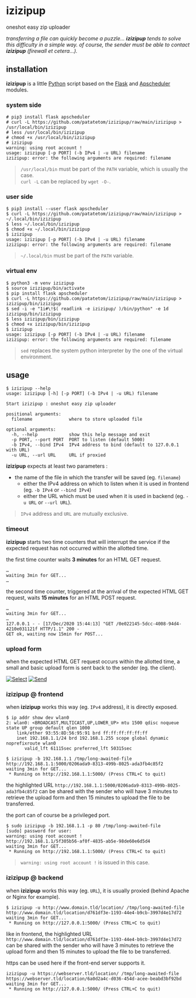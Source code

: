 # izizipup

oneshot easy zip uploader

_transferring a file can quickly become a puzzle... **izizipup** tends to solve this difficulty in a simple way._
_of course, the sender must be able to contact **izizipup** (firewall et cetera...)._



## installation

**izizipup** is a little [Python](https://www.python.org/) script based on the [Flask](https://palletsprojects.com/p/flask/) and [Apscheduler](https://apscheduler.readthedocs.io/) modules.


### system side

```
# pip3 install flask apscheduler
# curl -L https://github.com/patatetom/izizipup/raw/main/izizipup > /usr/local/bin/izizipup
# less /usr/local/bin/izizipup
# chmod +x /usr/local/bin/izizipup
# izizipup
warning: using root account !
usage: izizipup [-p PORT] (-b IPv4 | -u URL) filename
izizipup: error: the following arguments are required: filename
```

> `/usr/local/bin` must be part of the `PATH` variable, which is usually the case.<br/>`curl -L` can be replaced by `wget -O-`.


### user side

```
$ pip3 install --user flask apscheduler
$ curl -L https://github.com/patatetom/izizipup/raw/main/izizipup > ~/.local/bin/izizipup
$ less ~/.local/bin/izizipup
$ chmod +x ~/.local/bin/izizipup
$ izizipup
usage: izizipup [-p PORT] (-b IPv4 | -u URL) filename
izizipup: error: the following arguments are required: filename
```

> `~/.local/bin` must be part of the `PATH` variable.


### virtual env

```
$ python3 -m venv izizipup
$ source izizipup/bin/activate
$ pip install flask apscheduler
$ curl -L https://github.com/patatetom/izizipup/raw/main/izizipup > izizipup/bin/izizipup
$ sed -i -e "1i#\!$( readlink -e izizipup/ )/bin/python" -e 1d izizipup/bin/izizipup
$ less izizipup/bin/izizipup
$ chmod +x izizipup/bin/izizipup
$ izizipup
usage: izizipup [-p PORT] (-b IPv4 | -u URL) filename
izizipup: error: the following arguments are required: filename
```

> `sed` replaces the system python interpreter by the one of the virtual environment.



## usage

```
$ izizipup --help
usage: izizipup [-h] [-p PORT] (-b IPv4 | -u URL) filename

Start izizipup : oneshot easy zip uploader

positional arguments:
  filename              where to store uploaded file

optional arguments:
  -h, --help            show this help message and exit
  -p PORT, --port PORT  PORT to listen (default 5000)
  -b IPv4, --bind IPv4  IPv4 address to bind (default to 127.0.0.1 with URL)
  -u URL, --url URL     URL if proxied
```

**izizipup** expects at least two parameters :
- the name of the file in which the transfer will be saved (eg. `filename`)
  - either the IPv4 address on which to listen when it is used in frontend (eg. `-b IPv4` or `--bind IPv4`)
  - either the URL which must be used when it is used in backend (eg. `-u URL` or `--url URL`).

> `IPv4` address and `URL` are mutually exclusive.


### timeout

**izizipup** starts two time counters that will interrupt the service if the expected request has not occurred within the allotted time.

the first time counter waits **3 minutes** for an HTML GET request.

```
…
waiting 3min for GET...
…
```

the second time counter, triggered at the arrival of the expected HTML GET request, waits **15 minutes** for an HTML POST request.

```
…
waiting 3min for GET...
…
127.0.0.1 - - [17/Dec/2020 15:44:13] "GET /0e022145-5dcc-4008-94d4-4210e031121f HTTP/1.1" 200 -
GET ok, waiting now 15min for POST...
```


### upload form

when the expected HTML GET request occurs within the allotted time, a small and basic upload form is sent back to the sender (eg. the client).

[![Select](https://img.shields.io/badge/Select%20a%20file-No%20file%20selected-gray?style=social)](README.md#upload-form)
[![Send](https://img.shields.io/badge/Send-%20-gray)](README.md#upload-form)


### izizipup @ frontend

when **izizipup** works this way (eg. `IPv4` address), it is directly exposed.

```
$ ip addr show dev wlan0
2: wlan0: <BROADCAST,MULTICAST,UP,LOWER_UP> mtu 1500 qdisc noqueue state UP group default qlen 1000
    link/ether 93:55:8D:56:95:91 brd ff:ff:ff:ff:ff:ff
    inet 192.168.1.1/24 brd 192.168.1.255 scope global dynamic noprefixroute wlan0
       valid_lft 61115sec preferred_lft 50315sec

$ izizipup -b 192.168.1.1 /tmp/long-awaited-file
http://192.168.1.1:5000/0206ada9-8313-499b-8025-ada3fb4c85f2
waiting 3min for GET...
 * Running on http://192.168.1.1:5000/ (Press CTRL+C to quit)
```

the highlighted URL `http://192.168.1.1:5000/0206ada9-8313-499b-8025-ada3fb4c85f2` can be shared with the sender who will have 3 minutes to retrieve the upload form and then 15 minutes to upload the file to be transferred.

the port can of course be a privileged port.

```
$ sudo izizipup -b 192.168.1.1 -p 80 /tmp/long-awaited-file
[sudo] password for user: 
warning: using root account !
http://192.168.1.1/5f305b56-af0f-4835-ab5e-98de60e6d5d4
waiting 3min for GET...
 * Running on http://192.168.1.1:5000/ (Press CTRL+C to quit)
```

> `warning: using root account !` is issued in this case.


### izizipup @ backend

when **izizipup** works this way (eg. `URL`), it is usually proxied (behind Apache or Nginx for example).

```
$ izizipup -u http://www.domain.tld/location/ /tmp/long-awaited-file
http://www.domain.tld/location/d761df3e-1193-44e4-b9cb-3997d4e17d72
waiting 3min for GET...
 * Running on http://127.0.0.1:5000/ (Press CTRL+C to quit)
```

like in frontend, the highlighted URL `http://www.domain.tld/location/d761df3e-1193-44e4-b9cb-3997d4e17d72` can be shared with the sender who will have 3 minutes to retrieve the upload form and then 15 minutes to upload the file to be transferred.

https can be used here if the front-end server supports it.

```
izizipup -u https://webserver.tld/location/ /tmp/long-awaited-file
https://webserver.tld/location/6a0d2a4c-d036-454d-acee-beabd3bf92bd
waiting 3min for GET...
 * Running on http://127.0.0.1:5000/ (Press CTRL+C to quit)
```
